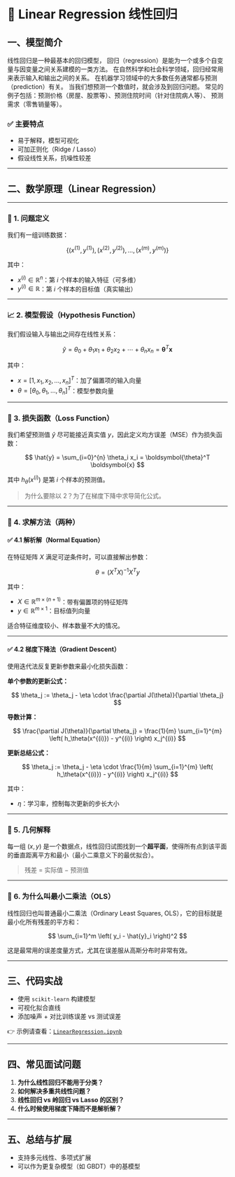# 📘 Linear Regression 线性回归

## 一、模型简介

线性回归是一种最基本的回归模型， 回归（regression）是能为一个或多个自变量与因变量之间关系建模的一类方法。 在自然科学和社会科学领域，回归经常用来表示输入和输出之间的关系。 
在机器学习领域中的大多数任务通常都与预测（prediction）有关。 当我们想预测一个数值时，就会涉及到回归问题。 
常见的例子包括：预测价格（房屋、股票等）、预测住院时间（针对住院病人等）、 预测需求（零售销量等）。

### ✅ 主要特点
- 易于解释，模型可视化
- 可加正则化（Ridge / Lasso）
- 假设线性关系，抗噪性较差

---

## 二、数学原理（Linear Regression）

---

### 🧩 1. 问题定义

我们有一组训练数据：

$$
\{(x^{(1)}, y^{(1)}), (x^{(2)}, y^{(2)}), \dots, (x^{(m)}, y^{(m)})\}
$$

其中：

- $x^{(i)} \in \mathbb{R}^n$：第 $i$ 个样本的输入特征（可多维）  
- $y^{(i)} \in \mathbb{R}$：第 $i$ 个样本的目标值（真实输出）

---

### 📈 2. 模型假设（Hypothesis Function）

我们假设输入与输出之间存在线性关系：

$$
\hat{y} = \theta_0 + \theta_1 x_1 + \theta_2 x_2 + \cdots + \theta_n x_n = \boldsymbol{\theta}^T \boldsymbol{x}
$$

其中：

- $x = [1, x_1, x_2, \dots, x_n]^T$：加了偏置项的输入向量  
- ${\theta} = [\theta_0, \theta_1, \dots, \theta_n]^T$：模型参数向量

---

### 🎯 3. 损失函数（Loss Function）

我们希望预测值 $\hat{y}$ 尽可能接近真实值 $y$，因此定义均方误差（MSE）作为损失函数：

$$
\hat{y} = \sum_{i=0}^{n} \theta_i x_i = \boldsymbol{\theta}^T \boldsymbol{x}
$$



其中 $h_\theta(x^{(i)})$ 是第 $i$ 个样本的预测值。

> 为什么要除以 2？为了在梯度下降中求导简化公式。

---

### 🧮 4. 求解方法（两种）

#### ✅ 4.1 解析解（Normal Equation）

在特征矩阵 $X$ 满足可逆条件时，可以直接解出参数：

$$
{\theta} = (X^T X)^{-1} X^T y
$$

其中：

- $X \in \mathbb{R}^{m \times (n+1)}$：带有偏置项的特征矩阵  
- $y \in \mathbb{R}^{m \times 1}$：目标值列向量

适合特征维度较小、样本数量不大的情况。

---

#### ✅ 4.2 梯度下降法（Gradient Descent）

使用迭代法反复更新参数来最小化损失函数：

**单个参数的更新公式：**

$$
\theta_j := \theta_j - \eta \cdot \frac{\partial J(\theta)}{\partial \theta_j}
$$

**导数计算：**

$$
\frac{\partial J(\theta)}{\partial \theta_j} = \frac{1}{m} \sum_{i=1}^{m} \left( h_\theta(x^{(i)}) - y^{(i)} \right) x_j^{(i)}
$$

**更新总结公式：**

$$
\theta_j := \theta_j - \eta \cdot \frac{1}{m} \sum_{i=1}^{m} \left( h_\theta(x^{(i)}) - y^{(i)} \right) x_j^{(i)}
$$

其中：

- $\eta$：学习率，控制每次更新的步长大小

---

### 📐 5. 几何解释

每一组 $(x, y)$ 是一个数据点，线性回归试图找到一个**超平面**，使得所有点到该平面的垂直距离平方和最小（最小二乘意义下的最优拟合）。

> 残差 = 实际值 − 预测值

---

### 📌 6. 为什么叫最小二乘法（OLS）

线性回归也叫普通最小二乘法（Ordinary Least Squares, OLS），它的目标就是最小化所有残差的平方和：

$$
\sum_{i=1}^m \left( y_i - \hat{y}_i \right)^2
$$

这是最常用的误差度量方式，尤其在误差服从高斯分布时非常有效。

---

## 三、代码实战

- 使用 `scikit-learn` 构建模型
- 可视化拟合直线
- 添加噪声 + 对比训练误差 vs 测试误差

👉 示例请查看：[`LinearRegression.ipynb`](./LinearRegression.ipynb)

---

## 四、常见面试问题

1. **为什么线性回归不能用于分类？**
2. **如何解决多重共线性问题？**
3. **线性回归 vs 岭回归 vs Lasso 的区别？**
4. **什么时候使用梯度下降而不是解析解？**

---

## 五、总结与扩展

- 支持多元线性、多项式扩展
- 可以作为更复杂模型（如 GBDT）中的基模型

